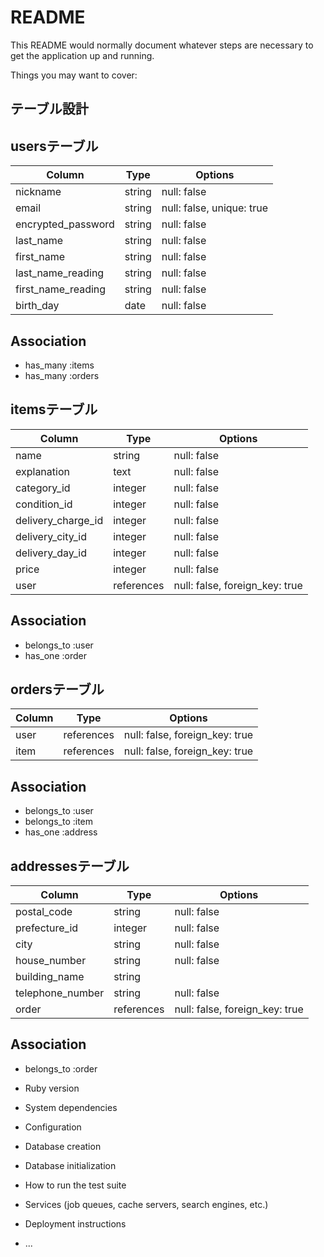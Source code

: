 # README

This README would normally document whatever steps are necessary to get the
application up and running.

Things you may want to cover:

## テーブル設計

## usersテーブル
| Column             | Type   | Options     |
| ------------------ | ------ | ----------- |
| nickname           | string | null: false |
| email              | string | null: false, unique: true |
| encrypted_password | string | null: false |
| last_name          | string | null: false |
| first_name         | string | null: false |
| last_name_reading  | string | null: false |
| first_name_reading | string | null: false |
| birth_day          | date   | null: false |
## Association
- has_many :items
- has_many :orders
## itemsテーブル
| Column             | Type   | Options                             |
| ------------------ | ------ | ----------------------------------- |
| name               | string | null: false                         |
| explanation        | text   | null: false                         |
| category_id        | integer| null: false                         |
| condition_id       | integer| null: false                         |
| delivery_charge_id | integer| null: false                         |
| delivery_city_id   | integer| null: false                         |
| delivery_day_id   | integer| null: false                         |
| price              | integer| null: false                         |
| user               | references| null: false, foreign_key: true   |
## Association
- belongs_to :user
- has_one :order
## ordersテーブル
| Column             | Type   | Options     |
| ------------------ | ------ | ----------- |
| user           | references | null: false, foreign_key: true |
| item           | references | null: false, foreign_key: true |
## Association
- belongs_to :user
- belongs_to :item
- has_one :address
## addressesテーブル
| Column             | Type   | Options                             |
| ------------------ | ------ | ----------------------------------- |
| postal_code        | string | null: false                         |
| prefecture_id      | integer| null: false                         |
| city               | string | null: false                         |
| house_number       | string | null: false                         |
| building_name      | string |                                     |
| telephone_number   | string | null: false                         |
| order              | references| null: false, foreign_key: true   |
## Association
- belongs_to :order
* Ruby version

* System dependencies

* Configuration

* Database creation

* Database initialization

* How to run the test suite

* Services (job queues, cache servers, search engines, etc.)

* Deployment instructions

* ...

